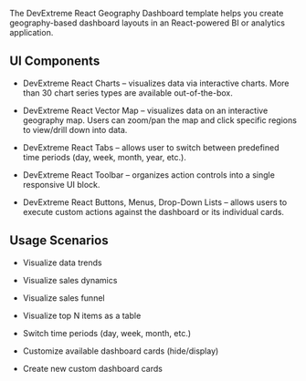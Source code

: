 The DevExtreme React Geography Dashboard template helps you create geography-based dashboard layouts in an React-powered BI or analytics application. 

## UI Components  

- DevExtreme React Charts – visualizes data via interactive charts. More than 30 chart series types are available out-of-the-box. 

- DevExtreme React Vector Map – visualizes data on an interactive geography map. Users can zoom/pan the map and click specific regions to view/drill down into data. 

- DevExtreme React Tabs – allows user to switch between predefined time periods (day, week, month, year, etc.).  

- DevExtreme React Toolbar – organizes action controls into a single responsive UI block. 

- DevExtreme React Buttons, Menus, Drop-Down Lists – allows users to execute custom actions against the dashboard or its individual cards. 

## Usage Scenarios 

- Visualize data trends  

- Visualize sales dynamics 

- Visualize sales funnel 

- Visualize top N items as a table 

- Switch time periods (day, week, month, etc.)  

- Customize available dashboard cards (hide/display) 

- Create new custom dashboard cards 